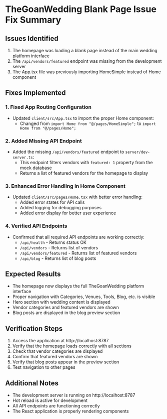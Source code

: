 # TheGoanWedding Blank Page Issue Fix Summary

## Issues Identified
1. The homepage was loading a blank page instead of the main wedding platform interface
2. The `/api/vendors/featured` endpoint was missing from the development server
3. The App.tsx file was previously importing HomeSimple instead of Home component

## Fixes Implemented

### 1. Fixed App Routing Configuration
- Updated `client/src/App.tsx` to import the proper Home component:
  - Changed from `import Home from "@/pages/HomeSimple";` to `import Home from "@/pages/Home";`

### 2. Added Missing API Endpoint
- Added the missing `/api/vendors/featured` endpoint to `server/dev-server.ts`:
  - This endpoint filters vendors with `featured: 1` property from the mock database
  - Returns a list of featured vendors for the homepage to display

### 3. Enhanced Error Handling in Home Component
- Updated `client/src/pages/Home.tsx` with better error handling:
  - Added error states for API calls
  - Added logging for debugging purposes
  - Added error display for better user experience

### 4. Verified API Endpoints
- Confirmed that all required API endpoints are working correctly:
  - `/api/health` - Returns status OK
  - `/api/vendors` - Returns list of vendors
  - `/api/vendors/featured` - Returns list of featured vendors
  - `/api/blog` - Returns list of blog posts

## Expected Results
- The homepage now displays the full TheGoanWedding platform interface
- Proper navigation with Categories, Venues, Tools, Blog, etc. is visible
- Hero section with wedding content is displayed
- Vendor categories and featured vendors are shown
- Blog posts are displayed in the blog preview section

## Verification Steps
1. Access the application at http://localhost:8787
2. Verify that the homepage loads correctly with all sections
3. Check that vendor categories are displayed
4. Confirm that featured vendors are shown
5. Verify that blog posts appear in the preview section
6. Test navigation to other pages

## Additional Notes
- The development server is running on http://localhost:8787
- Hot reload is active for development
- All API endpoints are functioning correctly
- The React application is properly rendering components